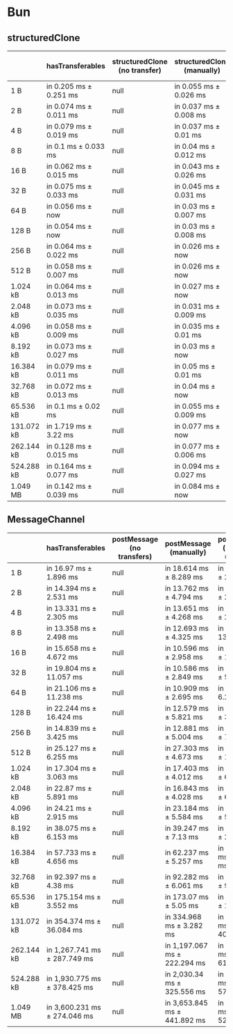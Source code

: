 # Bun

## structuredClone

|            | hasTransferables       | structuredClone (no transfer) | structuredClone (manually) | structuredClone (manually) (transfer) | structuredClone (getTransferables) | structuredClone (getTransferables) (transfer) | structuredClone (getTransferable*) | structuredClone (getTransferable*) (transfer) |
| ---------- | ---------------------- | ----------------------------- | -------------------------- | ------------------------------------- | ---------------------------------- | --------------------------------------------- | ---------------------------------- | --------------------------------------------- |
| 1 B        | in 0.205 ms ± 0.251 ms | null                          | in 0.055 ms ± 0.026 ms     | in 7.978 ms ± 2.236 ms                | in 0.288 ms ± 0.203 ms             | in 7.343 ms ± 0.858 ms                        | in 0.367 ms ± 0.303 ms             | in 7.239 ms ± 1.117 ms                        |
| 2 B        | in 0.074 ms ± 0.011 ms | null                          | in 0.037 ms ± 0.008 ms     | in 6.615 ms ± 0.894 ms                | in 0.222 ms ± 0.11 ms              | in 7.189 ms ± 1.187 ms                        | in 0.259 ms ± 0.125 ms             | in 7.278 ms ± 1.38 ms                         |
| 4 B        | in 0.079 ms ± 0.019 ms | null                          | in 0.037 ms ± 0.01 ms      | in 6.924 ms ± 1.62 ms                 | in 0.219 ms ± 0.067 ms             | in 7.789 ms ± 3.057 ms                        | in 0.268 ms ± 0.092 ms             | in 8.067 ms ± 1.801 ms                        |
| 8 B        | in 0.1 ms ± 0.033 ms   | null                          | in 0.04 ms ± 0.012 ms      | in 6.755 ms ± 0.773 ms                | in 0.233 ms ± 0.118 ms             | in 8.655 ms ± 4.587 ms                        | in 0.246 ms ± 0.041 ms             | in 6.826 ms ± 1.366 ms                        |
| 16 B       | in 0.062 ms ± 0.015 ms | null                          | in 0.043 ms ± 0.026 ms     | in 6.319 ms ± 0.395 ms                | in 0.166 ms ± 0.013 ms             | in 24.923 ms ± 9.803 ms                       | in 0.216 ms ± 0.011 ms             | in 6.752 ms ± 0.961 ms                        |
| 32 B       | in 0.075 ms ± 0.033 ms | null                          | in 0.045 ms ± 0.031 ms     | in 6.245 ms ± 0.611 ms                | in 0.179 ms ± now                  | in 6.098 ms ± 0.65 ms                         | in 0.217 ms ± 0.009 ms             | in 6.146 ms ± 0.661 ms                        |
| 64 B       | in 0.056 ms ± now      | null                          | in 0.03 ms ± 0.007 ms      | in 6.005 ms ± 0.531 ms                | in 0.215 ms ± 0.019 ms             | in 6.206 ms ± 0.525 ms                        | in 0.254 ms ± 0.047 ms             | in 6.156 ms ± 0.233 ms                        |
| 128 B      | in 0.054 ms ± now      | null                          | in 0.03 ms ± 0.008 ms      | in 5.865 ms ± 0.296 ms                | in 0.275 ms ± 0.02 ms              | in 6.835 ms ± 0.964 ms                        | in 0.307 ms ± 0.013 ms             | in 9.111 ms ± 5.797 ms                        |
| 256 B      | in 0.064 ms ± 0.022 ms | null                          | in 0.026 ms ± now          | in 5.972 ms ± 0.154 ms                | in 0.674 ms ± 0.482 ms             | in 6.819 ms ± 0.636 ms                        | in 0.434 ms ± 0.03 ms              | in 7.024 ms ± 0.281 ms                        |
| 512 B      | in 0.058 ms ± 0.007 ms | null                          | in 0.026 ms ± now          | in 9.666 ms ± 4.314 ms                | in 0.626 ms ± 0.022 ms             | in 8.148 ms ± 0.582 ms                        | in 0.691 ms ± 0.059 ms             | in 9.694 ms ± 2.231 ms                        |
| 1.024 kB   | in 0.064 ms ± 0.013 ms | null                          | in 0.027 ms ± now          | in 8.717 ms ± 0.746 ms                | in 1.108 ms ± 0.073 ms             | in 9.751 ms ± 0.676 ms                        | in 1.139 ms ± 0.015 ms             | in 10.187 ms ± 1.022 ms                       |
| 2.048 kB   | in 0.073 ms ± 0.035 ms | null                          | in 0.031 ms ± 0.009 ms     | in 12.523 ms ± 1.558 ms               | in 1.988 ms ± 0.106 ms             | in 14.931 ms ± 5.075 ms                       | in 2.191 ms ± 0.202 ms             | in 13.095 ms ± 1.031 ms                       |
| 4.096 kB   | in 0.058 ms ± 0.009 ms | null                          | in 0.035 ms ± 0.01 ms      | in 15.732 ms ± 1.045 ms               | in 3.91 ms ± 0.229 ms              | in 18.532 ms ± 0.545 ms                       | in 3.879 ms ± 0.098 ms             | in 19.442 ms ± 1.212 ms                       |
| 8.192 kB   | in 0.073 ms ± 0.027 ms | null                          | in 0.03 ms ± now           | in 24.618 ms ± 1.775 ms               | in 7.49 ms ± 0.177 ms              | in 35.488 ms ± 3.85 ms                        | in 8.247 ms ± 0.929 ms             | in 32.6 ms ± 1.237 ms                         |
| 16.384 kB  | in 0.079 ms ± 0.011 ms | null                          | in 0.05 ms ± 0.01 ms       | in 48.796 ms ± 2.603 ms               | in 15.395 ms ± 0.603 ms            | in 61.174 ms ± 3.768 ms                       | in 15.993 ms ± 0.819 ms            | in 60.497 ms ± 1.418 ms                       |
| 32.768 kB  | in 0.072 ms ± 0.013 ms | null                          | in 0.04 ms ± now           | in 85.309 ms ± 2.914 ms               | in 30.468 ms ± 0.823 ms            | in 221.203 ms ± 66.691 ms                     | in 32.505 ms ± 3.454 ms            | in 124.663 ms ± 7.341 ms                      |
| 65.536 kB  | in 0.1 ms ± 0.02 ms    | null                          | in 0.055 ms ± 0.009 ms     | in 252.222 ms ± 73 ms                 | in 61.312 ms ± 2.142 ms            | in 238.943 ms ± 20.135 ms                     | in 62.835 ms ± 2.606 ms            | in 232.382 ms ± 17.368 ms                     |
| 131.072 kB | in 1.719 ms ± 3.22 ms  | null                          | in 0.077 ms ± now          | in 323.412 ms ± 3.076 ms              | in 118.826 ms ± 1.485 ms           | in 542.438 ms ± 94.846 ms                     | in 125.018 ms ± 3.825 ms           | in 540.092 ms ± 60.948 ms                     |
| 262.144 kB | in 0.128 ms ± 0.015 ms | null                          | in 0.077 ms ± 0.006 ms     | in 924.474 ms ± 127.666 ms            | in 330.26 ms ± 59.193 ms           | in 1,212.617 ms ± 126.67 ms                   | in 353.178 ms ± 62.294 ms          | in 1,280.155 ms ± 153.138 ms                  |
| 524.288 kB | in 0.164 ms ± 0.077 ms | null                          | in 0.094 ms ± 0.027 ms     | in 1,789.542 ms ± 207.732 ms          | in 497.881 ms ± 25.571 ms          | in 2,201.148 ms ± 186.866 ms                  | in 565.105 ms ± 64.275 ms          | in 2,305.156 ms ± 165.44 ms                   |
| 1.049 MB   | in 0.142 ms ± 0.039 ms | null                          | in 0.084 ms ± now          | in 3,329.31 ms ± 110.444 ms           | in 1,032.278 ms ± 75.432 ms        | in 4,285.02 ms ± 199.602 ms                   | in 1,038.826 ms ± 86.946 ms        | in 4,204.416 ms ± 146.722 ms                  |

## MessageChannel

|            | hasTransferables             | postMessage (no transfers) | postMessage (manually)       | postMessage (manually) (transfer) | postMessage (getTransferables) | postMessage (getTransferables) (transfer) | postMessage (getTransferable*) | postMessage (getTransferable*) (transfer) |
| ---------- | ---------------------------- | -------------------------- | ---------------------------- | --------------------------------- | ------------------------------ | ----------------------------------------- | ------------------------------ | ----------------------------------------- |
| 1 B        | in 16.97 ms ± 1.896 ms       | null                       | in 18.614 ms ± 8.289 ms      | in 35.848 ms ± 20.454 ms          | in 34.674 ms ± 17.354 ms       | in 24.969 ms ± 5.298 ms                   | in 28.039 ms ± 13.129 ms       | in 23.709 ms ± 4.522 ms                   |
| 2 B        | in 14.394 ms ± 2.531 ms      | null                       | in 13.762 ms ± 4.794 ms      | in 37.422 ms ± 22.099 ms          | in 29.01 ms ± 14.067 ms        | in 20.964 ms ± 3.395 ms                   | in 27.123 ms ± 9.483 ms        | in 21.614 ms ± 4.117 ms                   |
| 4 B        | in 13.331 ms ± 2.305 ms      | null                       | in 13.651 ms ± 4.268 ms      | in 38.169 ms ± 21.03 ms           | in 26.949 ms ± 13.828 ms       | in 20.15 ms ± 3.964 ms                    | in 34.026 ms ± 15.713 ms       | in 22.759 ms ± 4.157 ms                   |
| 8 B        | in 13.358 ms ± 2.498 ms      | null                       | in 12.693 ms ± 4.325 ms      | in 29.76 ms ± 13.169 ms           | in 28.209 ms ± 14.779 ms       | in 20.861 ms ± 3.622 ms                   | in 26.594 ms ± 13.002 ms       | in 22.185 ms ± 4.606 ms                   |
| 16 B       | in 15.658 ms ± 4.672 ms      | null                       | in 10.596 ms ± 2.958 ms      | in 26.024 ms ± 10.716 ms          | in 21.676 ms ± 13.214 ms       | in 20.622 ms ± 4.431 ms                   | in 20.785 ms ± 13.004 ms       | in 21.769 ms ± 4.258 ms                   |
| 32 B       | in 19.804 ms ± 11.057 ms     | null                       | in 10.586 ms ± 2.849 ms      | in 22.924 ms ± 5.642 ms           | in 15.828 ms ± 6.166 ms        | in 20.485 ms ± 4.575 ms                   | in 24.15 ms ± 15.159 ms        | in 21.454 ms ± 4.325 ms                   |
| 64 B       | in 21.106 ms ± 11.238 ms     | null                       | in 10.909 ms ± 2.695 ms      | in 38.18 ms ± 6.272 ms            | in 15.755 ms ± 5.452 ms        | in 36.634 ms ± 6.11 ms                    | in 14.345 ms ± 3.776 ms        | in 38.863 ms ± 6.088 ms                   |
| 128 B      | in 22.244 ms ± 16.424 ms     | null                       | in 12.579 ms ± 5.821 ms      | in 23.143 ms ± 3.747 ms           | in 13.909 ms ± 5.555 ms        | in 23.717 ms ± 4.189 ms                   | in 14.175 ms ± 3.531 ms        | in 25.222 ms ± 5.877 ms                   |
| 256 B      | in 14.839 ms ± 3.425 ms      | null                       | in 12.881 ms ± 5.004 ms      | in 29.156 ms ± 7.252 ms           | in 14.714 ms ± 5.581 ms        | in 21.954 ms ± 4.034 ms                   | in 14.634 ms ± 3.814 ms        | in 23.936 ms ± 4.977 ms                   |
| 512 B      | in 25.127 ms ± 6.255 ms      | null                       | in 27.303 ms ± 4.673 ms      | in 40.777 ms ± 12.871 ms          | in 28.614 ms ± 6.949 ms        | in 46.466 ms ± 6.779 ms                   | in 29.009 ms ± 3.134 ms        | in 47.798 ms ± 7.396 ms                   |
| 1.024 kB   | in 17.304 ms ± 3.063 ms      | null                       | in 17.403 ms ± 4.012 ms      | in 25.863 ms ± 6.396 ms           | in 17.792 ms ± 3.643 ms        | in 28.223 ms ± 3.075 ms                   | in 18.381 ms ± 2.783 ms        | in 29.612 ms ± 4.617 ms                   |
| 2.048 kB   | in 22.87 ms ± 5.891 ms       | null                       | in 16.843 ms ± 4.028 ms      | in 34.002 ms ± 6.546 ms           | in 21.91 ms ± 4.232 ms         | in 32.209 ms ± 5.381 ms                   | in 21.76 ms ± 3.26 ms          | in 34.167 ms ± 5.978 ms                   |
| 4.096 kB   | in 24.21 ms ± 2.915 ms       | null                       | in 23.184 ms ± 5.584 ms      | in 41.103 ms ± 5.185 ms           | in 28.046 ms ± 4.162 ms        | in 43.938 ms ± 5.087 ms                   | in 29.164 ms ± 3.233 ms        | in 47.716 ms ± 3.261 ms                   |
| 8.192 kB   | in 38.075 ms ± 6.153 ms      | null                       | in 39.247 ms ± 7.13 ms       | in 57.586 ms ± 2.751 ms           | in 47.613 ms ± 6.414 ms        | in 69.049 ms ± 4.159 ms                   | in 48.339 ms ± 3.38 ms         | in 68.665 ms ± 3.465 ms                   |
| 16.384 kB  | in 57.733 ms ± 4.656 ms      | null                       | in 62.237 ms ± 5.257 ms      | in 112.504 ms ± 3.282 ms          | in 77.924 ms ± 6.425 ms        | in 128.891 ms ± 6.273 ms                  | in 79.183 ms ± 6.307 ms        | in 126.586 ms ± 3.19 ms                   |
| 32.768 kB  | in 92.397 ms ± 4.38 ms       | null                       | in 92.282 ms ± 6.061 ms      | in 191.54 ms ± 9.393 ms           | in 126.66 ms ± 5.315 ms        | in 216.567 ms ± 5.499 ms                  | in 124.705 ms ± 2.328 ms       | in 212.227 ms ± 8.026 ms                  |
| 65.536 kB  | in 175.154 ms ± 3.552 ms     | null                       | in 173.07 ms ± 5.05 ms       | in 351.54 ms ± 19.459 ms          | in 244.786 ms ± 9.103 ms       | in 421.812 ms ± 15.096 ms                 | in 240.165 ms ± 2.607 ms       | in 406.718 ms ± 11.371 ms                 |
| 131.072 kB | in 354.374 ms ± 36.084 ms    | null                       | in 334.968 ms ± 3.282 ms     | in 1,229.626 ms ± 403.301 ms      | in 459.655 ms ± 7.754 ms       | in 1,329.895 ms ± 327.223 ms              | in 464.957 ms ± 6.929 ms       | in 1,448.638 ms ± 303.622 ms              |
| 262.144 kB | in 1,267.741 ms ± 287.749 ms | null                       | in 1,197.067 ms ± 222.294 ms | in 2,438.762 ms ± 617.593 ms      | in 1,662.051 ms ± 253.695 ms   | in 2,650.097 ms ± 550.731 ms              | in 1,665.567 ms ± 212.397 ms   | in 2,574.109 ms ± 369.907 ms              |
| 524.288 kB | in 1,930.775 ms ± 378.425 ms | null                       | in 2,030.34 ms ± 325.556 ms  | in 3,959.315 ms ± 573.141 ms      | in 2,661.78 ms ± 406.668 ms    | in 4,697.064 ms ± 670.256 ms              | in 2,736.744 ms ± 422.099 ms   | in 4,793.741 ms ± 705.207 ms              |
| 1.049 MB   | in 3,600.231 ms ± 274.046 ms | null                       | in 3,653.845 ms ± 441.892 ms | in 7,259.696 ms ± 529.657 ms      | in 4,956.022 ms ± 449.098 ms   | in 8,621.1 ms ± 751.948 ms                | in 5,023.967 ms ± 434.969 ms   | in 8,929.321 ms ± 595.929 ms              |